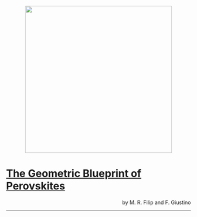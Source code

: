 <p align="center">
  <img src="http://giustino.materials.ox.ac.uk/group-uploads/Main/filip_pnas2018_res.png" width="400" />
</p>

# [The Geometric Blueprint of Perovskites](http://www.pnas.org/content/early/2018/05/01/1719179115.short)
<p align="right">
by  M. R. Filip and F. Giustino
</p>

---

